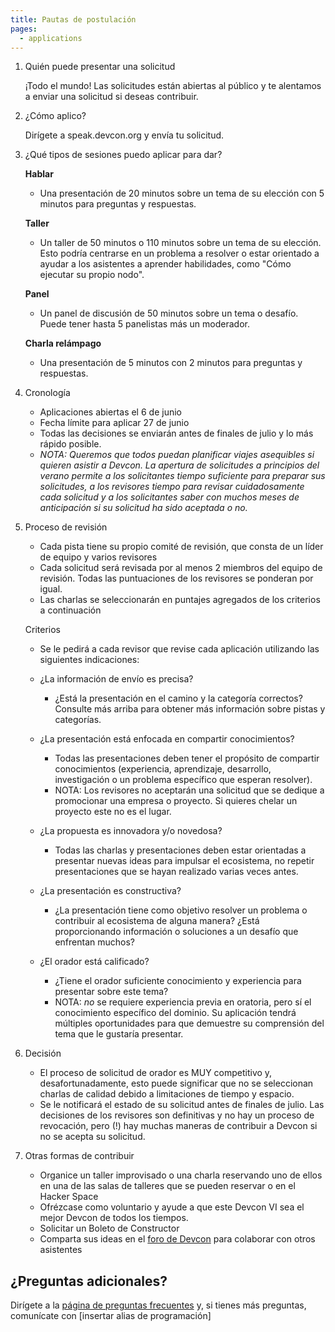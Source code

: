 ```yaml
---
title: Pautas de postulación
pages:
  - applications
---
```

1. Quién puede presentar una solicitud

   ¡Todo el mundo! Las solicitudes están abiertas al público y te alentamos a enviar una solicitud si deseas contribuir.
2. ¿Cómo aplico?

   Dirígete a speak.devcon.org y envía tu solicitud.
3. ¿Qué tipos de sesiones puedo aplicar para dar?

   **Hablar**

   * Una presentación de 20 minutos sobre un tema de su elección con 5 minutos para preguntas y respuestas.

   **Taller**

   * Un taller de 50 minutos o 110 minutos sobre un tema de su elección. Esto podría centrarse en un problema a resolver o estar orientado a ayudar a los asistentes a aprender habilidades, como "Cómo ejecutar su propio nodo".

   **Panel**

   * Un panel de discusión de 50 minutos sobre un tema o desafío. Puede tener hasta 5 panelistas más un moderador.

   **Charla relámpago**

   * Una presentación de 5 minutos con 2 minutos para preguntas y respuestas.
4. Cronología

   * Aplicaciones abiertas el 6 de junio
   * Fecha límite para aplicar 27 de junio
   * Todas las decisiones se enviarán antes de finales de julio y lo más rápido posible.
   * *NOTA: Queremos que todos puedan planificar viajes asequibles si quieren asistir a Devcon. La apertura de solicitudes a principios del verano permite a los solicitantes tiempo suficiente para preparar sus solicitudes, a los revisores tiempo para revisar cuidadosamente cada solicitud y a los solicitantes saber con muchos meses de anticipación si su solicitud ha sido aceptada o no.*
5. Proceso de revisión

   * Cada pista tiene su propio comité de revisión, que consta de un líder de equipo y varios revisores
   * Cada solicitud será revisada por al menos 2 miembros del equipo de revisión. Todas las puntuaciones de los revisores se ponderan por igual.
   * Las charlas se seleccionarán en puntajes agregados de los criterios a continuación

   Criterios

   * Se le pedirá a cada revisor que revise cada aplicación utilizando las siguientes indicaciones:
   * ¿La información de envío es precisa?

     * ¿Está la presentación en el camino y la categoría correctos? Consulte más arriba para obtener más información sobre pistas y categorías.
   * ¿La presentación está enfocada en compartir conocimientos?

     * Todas las presentaciones deben tener el propósito de compartir conocimientos (experiencia, aprendizaje, desarrollo, investigación o un problema específico que esperan resolver).
     * NOTA: Los revisores no aceptarán una solicitud que se dedique a promocionar una empresa o proyecto. Si quieres chelar un proyecto este no es el lugar.
   * ¿La propuesta es innovadora y/o novedosa?

     * Todas las charlas y presentaciones deben estar orientadas a presentar nuevas ideas para impulsar el ecosistema, no repetir presentaciones que se hayan realizado varias veces antes.
   * ¿La presentación es constructiva?

     * ¿La presentación tiene como objetivo resolver un problema o contribuir al ecosistema de alguna manera? ¿Está proporcionando información o soluciones a un desafío que enfrentan muchos?
   * ¿El orador está calificado?

     * ¿Tiene el orador suficiente conocimiento y experiencia para presentar sobre este tema?
     * NOTA: *no* se requiere experiencia previa en oratoria, pero sí el conocimiento específico del dominio. Su aplicación tendrá múltiples oportunidades para que demuestre su comprensión del tema que le gustaría presentar.
6. Decisión

   * El proceso de solicitud de orador es MUY competitivo y, desafortunadamente, esto puede significar que no se seleccionan charlas de calidad debido a limitaciones de tiempo y espacio.
   * Se le notificará el estado de su solicitud antes de finales de julio. Las decisiones de los revisores son definitivas y no hay un proceso de revocación, pero (!) hay muchas maneras de contribuir a Devcon si no se acepta su solicitud.
7. Otras formas de contribuir

   * Organice un taller improvisado o una charla reservando uno de ellos en una de las salas de talleres que se pueden reservar o en el Hacker Space
   * Ofrézcase como voluntario y ayude a que este Devcon VI sea el mejor Devcon de todos los tiempos.
   * Solicitar un Boleto de Constructor
   * Comparta sus ideas en el [foro de Devcon](https://forum.devcon.org/) para colaborar con otros asistentes

## ¿Preguntas adicionales?

Dirígete a la [página de preguntas frecuentes](/faq#programming) y, si tienes más preguntas, comunícate con \[insertar alias de programación]